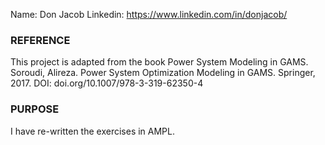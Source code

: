 Name: Don Jacob
Linkedin: https://www.linkedin.com/in/donjacob/

### REFERENCE
This project is adapted from the book Power System Modeling in GAMS. 
Soroudi, Alireza. Power System Optimization Modeling in GAMS. Springer, 2017.
DOI: doi.org/10.1007/978-3-319-62350-4 

### PURPOSE
I have re-written the exercises in AMPL.
